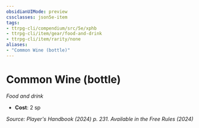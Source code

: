 ```yaml
---
obsidianUIMode: preview
cssclasses: json5e-item
tags:
- ttrpg-cli/compendium/src/5e/xphb
- ttrpg-cli/item/gear/food-and-drink
- ttrpg-cli/item/rarity/none
aliases: 
- "Common Wine (bottle)"
---
```

# Common Wine (bottle)
*Food and drink*  

- **Cost**: 2 sp

*Source: Player's Handbook (2024) p. 231. Available in the Free Rules (2024)*